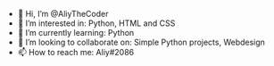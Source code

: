 - 👋 Hi, I’m @AliyTheCoder
- 👀 I’m interested in: Python, HTML and CSS
- 🌱 I’m currently learning: Python
- 💞️ I’m looking to collaborate on: Simple Python projects, Webdesign
- 📫 How to reach me: Aliy#2086

<!---
AliyTheCoder/AliyTheCoder is a ✨ special ✨ repository because its `README.md` (this file) appears on your GitHub profile.
You can click the Preview link to take a look at your changes.
--->
